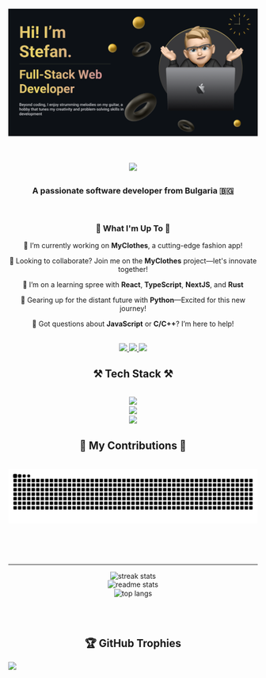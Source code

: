 ![](https://github.com/StefanPenchev05/StefanPenchev05/blob/main/Banner.png)

<h1 align="center">
    <img src="https://readme-typing-svg.herokuapp.com/?font=Righteous&size=35&center=true&vCenter=true&width=500&height=70&duration=4000&lines=How+are+you+today🤓?;Lets+code+together" />
</h1>

<h3 align="center">A passionate software developer from Bulgaria 🇧🇬</h3>

</br>
<div align="center">
  <h3>🚀 What I'm Up To 🚀</h3>
  <p>🔭 I’m currently working on <strong>MyClothes</strong>, a cutting-edge fashion app!</p>
  
  <p>👯 Looking to collaborate? Join me on the <strong>MyClothes</strong> project—let's innovate together!</p>
  
  <p>🌱 I’m on a learning spree with <strong>React</strong>, <strong>TypeScript</strong>, <strong>NextJS</strong>, and <strong>Rust</strong></p>
  
  <p>🦀 Gearing up for the distant future with <strong>Python</strong>—Excited for this new journey!</p>
  
  <p>💬 Got questions about <strong>JavaScript</strong> or <strong>C/C++</strong>? I’m here to help!</p>
</div>


</br>

<div align="center"> 
  <a href="mailto:penchev.stefan@icloud.com">
    <img src="https://img.shields.io/badge/Gmail-333333?style=for-the-badge&logo=gmail&logoColor=red" />
  </a>
  <a href="https://www.instagram.com/_stefan.penchev_/" target="_blank">
    <img src="https://img.shields.io/badge/Instagram-E4405F?style=for-the-badge&logo=instagram&logoColor=white" target="_blank" />
  </a>
  <a href="https://stefanpenchev05.github.io" target="_blank">
     <img src="https://img.shields.io/badge/Portfolio-FF5722?style=for-the-badge&logo=todoist&logoColor=white" target="_blank" /> 
  </a>
</div>

<h2 align="center">⚒️ Tech Stack ⚒️</h2>
<br/>
<div align="center">
    <img src="https://skillicons.dev/icons?i=nodejs,javascript,typescript,cpp,rust,cs" /><br>
    <img src="https://skillicons.dev/icons?i=express,react,tailwind,nextjs,jest,redis,firebase,mongodb,mysql,prisma" /><br>
    <img src="https://skillicons.dev/icons?i=mui,html,css,vscode,github,figma,git,powershell,bash,dotnet,linux" />
</div>

<div align="center">
  <h2>🐍 My Contributions 🐍</h2>
  <br>
  <img alt="snake eating my contributions" src="https://raw.githubusercontent.com/StefanPenchev05/StefanPenchev05/output/github-contribution-grid-snake.svg" />
  
  <br/><br/><br/>
</div>

<hr/>

<div align=center>
  <img width=350 src="https://github-readme-stats.vercel.app/api/top-langs/?username=StefanPenchev05&theme=dracula&hide_border=false&include_all_commits=false&count_private=true&layout=compact" alt="streak stats"/></br>
  <img width=350 src="https://github-readme-stats.vercel.app/api?username=StefanPenchev05&theme=dracula&hide_border=false&include_all_commits=false&count_private=true" alt="readme stats" />
  <br/>
  <img width=325 align="center" src="https://github-readme-streak-stats.herokuapp.com/?user=StefanPenchev05&theme=dracula&hide_border=false" alt="top langs" />
</div>

</br></br>

<h2 align="center">🏆 GitHub Trophies </h2>
<img src="https://github-profile-trophy.vercel.app/?username=StefanPenchev05&theme=dark&no-frame=false&no-bg=true&margin-w=30"/>
